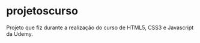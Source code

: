 # projetoscurso
Projeto que fiz durante a realização do curso de HTML5, CSS3 e Javascript da Udemy.
